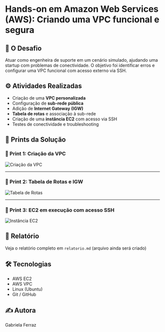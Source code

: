 # Hands-on em Amazon Web Services (AWS): Criando uma VPC funcional e segura

## 🚀 O Desafio
Atuar como engenheira de suporte em um cenário simulado, ajudando uma startup com problemas de conectividade. O objetivo foi identificar erros e configurar uma VPC funcional com acesso externo via SSH.

## ⚙️ Atividades Realizadas
- Criação de uma **VPC personalizada**
- Configuração de **sub-rede pública**
- Adição de **Internet Gateway (IGW)**
- **Tabela de rotas** e associação à sub-rede
- Criação de uma **instância EC2** com acesso via SSH
- Testes de conectividade e troubleshooting


## 🧪 Prints da Solução

### 🔸 Print 1: Criação da VPC
![Criação da VPC](imagens/aa1.jpg)

---

### 🔸 Print 2: Tabela de Rotas e IGW
![Tabela de Rotas](imagens/aa2.jpg)

---

### 🔸 Print 3: EC2 em execução com acesso SSH
![Instância EC2](imagens/aa3.jpg)


## 📄 Relatório
Veja o relatório completo em `relatorio.md` (arquivo ainda será criado)

## 🛠️ Tecnologias
- AWS EC2
- AWS VPC
- Linux (Ubuntu)
- Git / GitHub

## ✍️ Autora
Gabriela Ferraz
